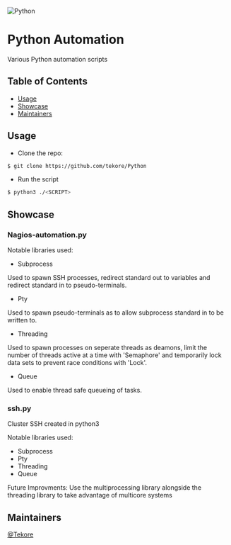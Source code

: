 ![Python](https://img.shields.io/badge/python-3670A0?style=for-the-badge&logo=python&logoColor=ffdd54)

# Python Automation

Various Python automation scripts

## Table of Contents
- [Usage](#usage)
- [Showcase](#showcase)
- [Maintainers](#maintainers)

## Usage
- Clone the repo:
```sh
$ git clone https://github.com/tekore/Python
```

- Run the script
```sh
$ python3 ./<SCRIPT>
```

## Showcase
### Nagios-automation.py
Notable libraries used:
- Subprocess

Used to spawn SSH processes, redirect standard out to variables and redirect standard in to pseudo-terminals. 
- Pty

Used to spawn pseudo-terminals as to allow subprocess standard in to be written to.
- Threading

Used to spawn processes on seperate threads as deamons, limit the number of threads active at a time with 'Semaphore' and temporarily lock data sets to prevent race conditions with 'Lock'.
- Queue

Used to enable thread safe queueing of tasks.
### ssh.py
Cluster SSH created in python3

Notable libraries used:
- Subprocess
- Pty
- Threading
- Queue

Future Improvments:
Use the multiprocessing library alongside the threading library to take advantage of multicore systems

## Maintainers
[@Tekore](https://github.com/tekore)
